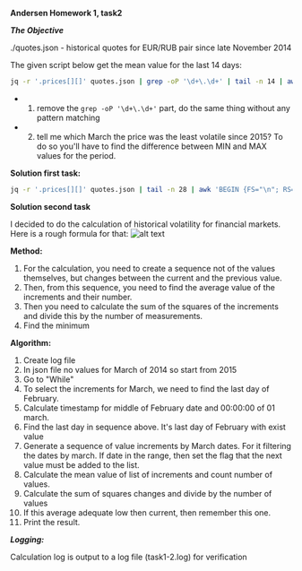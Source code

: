 **Andersen Homework 1, task2**

__*The Objective*__


./quotes.json - historical quotes for EUR/RUB pair since late November 2014

The given script below get the mean value for the last 14 days:
```sh
jq -r '.prices[][]' quotes.json | grep -oP '\d+\.\d+' | tail -n 14 | awk -v mean=0 '{mean+=$1} END {print mean/14}'
```

* 1. remove the `grep -oP '\d+\.\d+'` part, do the same thing without any pattern matching
* 2. tell me which March the price was the least volatile since 2015? To do so you'll have to find the difference between MIN and MAX values for the period.

**Solution first task:**
```sh
jq -r '.prices[][]' quotes.json | tail -n 28 | awk 'BEGIN {FS="\n"; RS="\n"} {if ($1<200) mean+=$1} END {print mean/14}'
```

**Solution second task**

I decided to do the calculation of historical volatility for financial markets.
Here is a rough formula for that:
![alt text](https://github.com/Vsevolod-Bro/Andersen-HW/blob/main/AlexP-hw/task1-2/Formula.JPG?raw=true)

**Method:**

1. For the calculation, you need to create a sequence not of the values ​​themselves, but changes between the current and the previous value.
2. Then, from this sequence, you need to find the average value of the increments and their number.
3. Then you need to calculate the sum of the squares of the increments and divide this by the number of measurements.
4. Find the minimum

**Algorithm:**

1. Create log file
2. In json file no values for March of 2014 so start from 2015
3. Go to "While"
4. To select the increments for March, we need to find the last day of February.
5. Calculate timestamp for middle of February date and 00:00:00 of 01 march.
6. Find the last day in sequence above. It's last day of February with exist value
7. Generate a sequence of value increments by March dates. For it filtering the dates by march. If date in the range, then set the flag that the next value must be added to the list.
8. Calculate the mean value of list of increments and count number of values.
9. Calculate the sum of squares changes and divide by the number of values
10. If this average adequate low then current, then remember this one.
11. Print the result.


__*Logging:*__

Calculation log is output to a log file (task1-2.log) for verification
